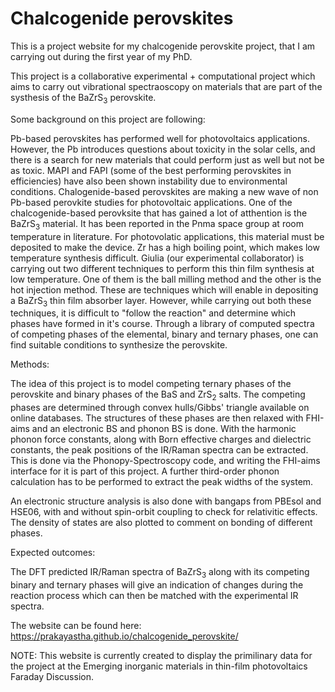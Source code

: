 # Chalcogenide perovskites

This is a project website for my chalcogenide perovskite project, that I am carrying out during the first year of my PhD. 

This project is a collaborative experimental + computational project which aims to carry out vibrational spectraoscopy on materials that are part of the systhesis of the BaZrS<sub>3</sub> perovskite. 

Some background on this project are following:

Pb-based perovskites has performed well for photovoltaics applications. However, the Pb introduces questions about toxicity in the solar cells, and there is a search for new materials that could perform just as well but not be as toxic. MAPI and FAPI (some of the best performing perovskites in efficiencies) have also been shown instability due to environmental conditions. Chalogenide-based perovskites are making a new wave of non Pb-based perovkite studies for photovoltaic applications. One of the chalcogenide-based perovksite that has gained a lot of atthention is the BaZrS<sub>3</sub> material. It has been reported in the Pnma space group at room temperature in literature. For photovolatic applications, this material must be deposited to make the device. Zr has a high boiling point, which makes low temperature synthesis difficult. Giulia (our experimental collaborator) is carrying out two different techniques to perform this thin film synthesis at low temperature. One of them is the ball milling method and the other is the hot injection method. These are techniques which will enable in depositing a BaZrS<sub>3</sub> thin film absorber layer. However, while carrying out both these techniques, it is difficult to "follow the reaction" and determine which phases have formed in it's course. Through a library of computed spectra of competing phases of the elemental, binary and ternary phases, one can find suitable conditions to synthesize the perovskite. 

Methods:

The idea of this project is to model competing ternary phases of the perovskite and binary phases of the BaS and ZrS<sub>2</sub> salts. The competing phases are determined through convex hulls/Gibbs' triangle available on online databases. The structures of these phases are then relaxed with FHI-aims and an electronic BS and phonon BS is done. With the harmonic phonon force constants, along with Born effective charges and dielectric constants, the peak positions of the IR/Raman spectra can be extracted. This is done via the Phonopy-Spectroscopy code, and writing the FHI-aims interface for it is part of this project. A further third-order phonon calculation has to be performed to extract the peak widths of the system. 

An electronic structure analysis is also done with bangaps from PBEsol and HSE06, with and without spin-orbit coupling to check for relativitic effects. The density of states are also plotted to comment on bonding of different phases. 

Expected outcomes:

The DFT predicted IR/Raman spectra of BaZrS<sub>3</sub> along with its competing binary and ternary phases will give an indication of changes during the reaction process which can then be matched with the experimental IR spectra. 


The website can be found here: https://prakayastha.github.io/chalcogenide_perovskite/

NOTE: This website is currently created to display the primilinary data for the project at the Emerging inorganic materials in thin-film photovoltaics Faraday Discussion.
